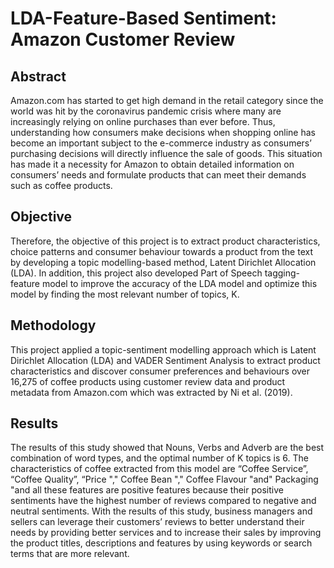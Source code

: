 # LDA-Feature-Based Sentiment: Amazon Customer Review

## Abstract
Amazon.com has started to get high demand in the retail category since the world was hit by the coronavirus pandemic crisis where many are increasingly relying on online purchases than ever before. Thus, understanding how consumers make decisions when shopping online has become an important subject to the e-commerce industry as consumers’ purchasing decisions will directly influence the sale of goods. This situation has made it a necessity for Amazon to obtain detailed information on consumers’ needs and formulate products that can meet their demands such as coffee products. 
## Objective
Therefore, the objective of this project is to extract product characteristics, choice patterns and consumer behaviour towards a product from the text by developing a topic modelling-based method, Latent Dirichlet Allocation (LDA). In addition, this project also developed Part of Speech tagging-feature model to improve the accuracy of the LDA model and optimize this model by finding the most relevant number of topics, K. 
## Methodology
This project applied a topic-sentiment modelling approach which is Latent Dirichlet Allocation (LDA) and VADER Sentiment Analysis to extract product characteristics and discover consumer preferences and behaviours over 16,275 of coffee products using customer review data and product metadata from Amazon.com which was extracted by Ni et al. (2019). 
## Results
The results of this study showed that Nouns, Verbs and Adverb are the best combination of word types, and the optimal number of K topics is 6. The characteristics of coffee extracted from this model are “Coffee Service”, “Coffee Quality”, “Price "," Coffee Bean "," Coffee Flavour "and" Packaging "and all these features are positive features because their positive sentiments have the highest number of reviews compared to negative and neutral sentiments. With the results of this study, business managers and sellers can leverage their customers’ reviews to better understand their needs by providing better services and to increase their sales by improving the product titles, descriptions and features by using keywords or search terms that are more relevant.
